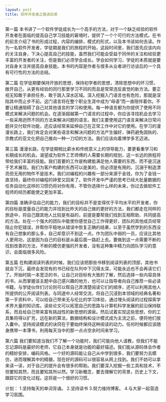 ```yaml
---
layout: post
title: 软件开发者之路读后感
---
```

第一篇
本书讲了一个软件学徒成长为一个高手的方法，对于一个缺乏经验的软件开发者在面临的提高自己学习技能的窘境时，提供了一个个可行的方法模式。在书的前言介绍了书的形成过程，内容的编排，模式的形式，以及本书该如何去读。作为一名软件开发者，学徒期是我们的旅程的开始，这段时间里，我们首先应该内向的关注自身，下决心提高自己的技能，虽然我们可能会受益于同伴的关注和经验更丰富的开发者的关注，但是我们必须学会成长。学会如何学习，学徒的本质就是要对自身关注并提高自身技能。本书的内容是作者与很多从业者进行访谈后的一个具有可行性的方法的总结。

第二篇
在学徒期要保持开放的思想，保持初学者的思想，清除思想中的坏习惯，敞开自己，从更有经验的同行那里学习不同的而且是常常违反直觉的新方法。要正视无知敢于承担任务，敢于跳入深水区域。深入挖掘入门语言也有危险，那就是深陷其中而止步不前。这门语言将在整个职业生涯中成为“母语”而一直陪伴着你。不要让精通阻碍了自己对其他语言的学习和使用。每一种语言都为你提供了使用不同模式来解决问题的机会。在逐渐超越第一门语言的过程中，你应该寻找机会去学习一些采用迥然不同的方法来解决问题的语言。我们主要使用这门语言来解决日常问题并交付软件功能，还应该经常来延伸自己在正常工作中对它的使用。在学习的漫漫长路上，我们肯定会对某些语言和解决问题的方法产生偏好，弹药避免固执的、宗教式的亚文化把自己推向一种一刀切的方法。我们应该向着博学多艺迈进。

第三篇
	漫漫长路，在学徒期相比薪水和传统意义上的领导能力，要更看重学习和长期成长的机会。渴望成为软件工艺师傅的人需要长期的规划，这一长远的旅程将带给我们丰富的技能。我们首要的工作是构建能满足他人需要的东西，而不是沉迷于艺术展现。我们为客户构建的东西可以是美的，但必须是有用的。沉溺于制造漂亮但无用的物件不是技术。我们对编程的兴趣有一部分来源于金钱，你为了金钱一直坚持，最终你对编程的钟爱又回来了。软件开发中严谨的思考已经大批量数据的任务自动化这样的习惯仍将对你有用，不管你选择什么样的未来，你过去做软件工程师的经历都能使之更加丰富。

第四篇
准确评估自己的能力，我们的目标并不是变得优于平均水平的开发者，你的目标是度量自己的能力并找到比昨天的自己做的更好的方法，我们都走在同样的旅途中，将自己跟其他人比较是有益的，前提是要帮我们找到互相帮助、共同提高的方法。处在一个强大的团队中能使你感觉自己工作得更好，团队的其他成员经常阻止你犯错误，并帮你平稳地从错误中恢复正确的结果，以至于虽然学到的东西没有自己想象的那么多，自己却意识不到这一点。作为团队中弱的一员，应该比其他人更用功，这是因为自己的目标是从最后面一路赶上去。要做到这一点需要不断的找到改善的方法，不断的模仿更强的开发者，没有这种集中精力向团队学习的意识，会面临很多风险。

第五篇
在构建阅读列表的时候，我们应该把那些书移到阅读列表的顶部，其他书就会下沉，最终会发现有的书已经在队列中下沉得太深，可能永远也不会再读它们了。开始时挑一本宽泛的书，让自己对目标有大致的了解，然后选择一些内容具体的书，从而掌握该主题中自己感兴趣的地方，也可以让指导者向自己推荐一些必读书籍，与学徒伙伴们讨论则可以帮自己弄清楚阅读它们的顺序，还可以利用其他人所提供的公开阅读列表。与同道中人经常交流，将自己沉浸到本领域的经典名著和第一手资料中，可以给自己带来无与伦比的学习体验，通过埋头阅读的过程探索学术界大量的知识库。读些论文可以拓宽自己的思路与计算机科学发展的前沿保持联系，而且给自己带来富有挑战性的新思想的源泉。然后试着实现这些思想，你的工具集将得以扩充，远在新的算法，数据结构和设计模式成为主流之前，便将他们放入囊中。坚持阅读模式的诀窍在于要始终保持这种阅读的动力。任何时候都应该随身携带一本薄书，利用每天当中的那一点点空余时间来学习。


第六篇
我们要知道当我们不了解一个功能时，我们可能向他人请教，但我们不能忘记源码是最好的老师，它自己本身就是功能的最好描述。我们能从源码体会作者的精妙安排，编码风格。一个好的源码能让自己从中学到很多，我们要努力去模仿，进而理解其中的精髓，现在好的源码可以很容易从网上找到。我们不妨可以拿来读一读，对于自己的提升会有很多的帮助。我们要深入挖掘一些工具和技术，不但要知其然，而且要知其所以然。学习新概念，要去理解它的背景，历史上下文，跟踪它的变化过程。这将是一个很好的习惯。


计划：
1.坚持每天的单词背诵。
2.坚持读书
3.努力维持博客。
4.与大家一起营造学习氛围。
